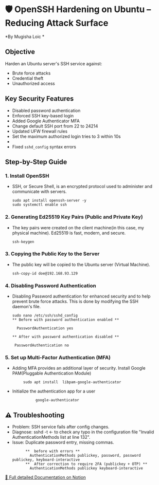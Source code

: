# 🛡️ OpenSSH Hardening on Ubuntu – Reducing Attack Surface  
*By Mugisha Loic *

## Objective  
Harden an Ubuntu server's SSH service against:  
- Brute force attacks  
- Credential theft  
- Unauthorized access  

##  Key Security Features  
- Disabled password authentication  
- Enforced SSH key-based login  
- Added Google Authenticator MFA
- Change default SSH port from 22 to 24214
- Updated UFW firewall rules
- Set the maximum authorized login tries to 3 within 10s
-   
- Fixed `sshd_config` syntax errors  

## Step-by-Step Guide  

### 1. Install OpenSSH  
- SSH, or Secure Shell, is an encrypted protocol used to administer and communicate with servers.
    
    ```
    sudo apt install openssh-server -y
    sudo systemctl enable ssh
    
    ```
    
### 2. Generating Ed25519 Key Pairs (Public and Private Key)  
- The key pairs were created on the client machine(in this case, my physical machine). Ed25519 is fast, modern, and secure.
  
    ```
    ssh-keygen
    ```
    
### 3. Copying the Public Key to the Server 
- The public key will be copied to the Ubuntu server (Virtual Machine).
    
    ```
    ssh-copy-id doe@192.168.93.129
    ```
### 4. Disabling Password Authentication
- Disabling Password authentication for enhanced security and to help prevent brute force attacks. This is done by modifying the SSH daemon's file.
    
    ```
  sudo nano /etc/ssh/sshd_config
    ** Before with password authentication enabled **
    
      PasswordAuthentication yes
    
    ** After with password authentication disabled **
    
     PasswordAuthentication no
    ```
### 5. Set up Multi-Factor Authentication (MFA)
- Adding MFA provides an additional layer of security.
        Install Google PAM(Pluggable Authentication Module)
        
   ```
        sudo apt install  libpam-google-authenticator
   ```
- Initialize the authentication app for a user
        
```
              google-authenticator

  ```
## ⚠️ Troubleshooting  
- Problem: SSH service fails after config changes.
- Diagnose: sshd -t <- to check any typo in the configuration file "Invalid AuthenticationMethods list at line 132".
- Issue: Duplicate password entry, missing commas.
    ```
          **  before with errors **
            AuthenticationMethods publickey, password, password publickey, keyboard-interactive
          **  After correction to require 2FA (publickey + OTP) **
            AuthenticationMethods publickey keyboard-interactive
[📖 Full detailed Documentation on Notion](https://1xVBQ0.short.gy/Server-Hardening)  
